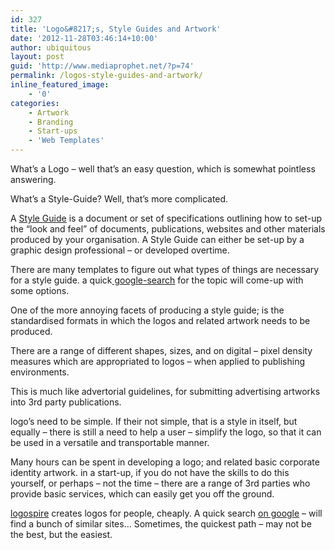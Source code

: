 ```yaml
---
id: 327
title: 'Logo&#8217;s, Style Guides and Artwork'
date: '2012-11-28T03:46:14+10:00'
author: ubiquitous
layout: post
guid: 'http://www.mediaprophet.net/?p=74'
permalink: /logos-style-guides-and-artwork/
inline_featured_image:
    - '0'
categories:
    - Artwork
    - Branding
    - Start-ups
    - 'Web Templates'
---
```


What’s a Logo – well that’s an easy question, which is somewhat pointless answering.

What’s a Style-Guide? Well, that’s more complicated.

A [Style Guide](http://en.wikipedia.org/wiki/Style_guide) is a document or set of specifications outlining how to set-up the “look and feel” of documents, publications, websites and other materials produced by your organisation. A Style Guide can either be set-up by a graphic design professional – or developed overtime.

There are many templates to figure out what types of things are necessary for a style guide. a quick[ google-search](https://www.google.com.au/search?q=styleguide+template "Style Guide Templates") for the topic will come-up with some options.

One of the more annoying facets of producing a style guide; is the standardised formats in which the logos and related artwork needs to be produced.

There are a range of different shapes, sizes, and on digital – pixel density measures which are appropriated to logos – when applied to publishing environments.

This is much like advertorial guidelines, for submitting advertising artworks into 3rd party publications.

logo’s need to be simple. If their not simple, that is a style in itself, but equally – there is still a need to help a user – simplify the logo, so that it can be used in a versatile and transportable manner.

Many hours can be spent in developing a logo; and related basic corporate identity artwork. in a start-up, if you do not have the skills to do this yourself, or perhaps – not the time – there are a range of 3rd parties who provide basic services, which can easily get you off the ground.

[logospire](http://www.logospire.com/ "LogoSpire") creates logos for people, cheaply. A quick search [on google](https://www.google.com.au/search?q=related:www.logospire.com/ "Search related sites LogoSpire") – will find a bunch of similar sites… Sometimes, the quickest path – may not be the best, but the easiest.